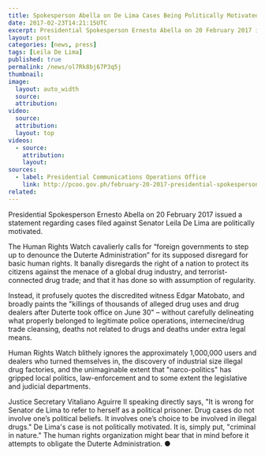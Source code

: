 ```yaml
---
title: Spokesperson Abella on De Lima Cases Being Politically Motivated
date: 2017-02-23T14:21:15UTC
excerpt: Presidential Spokesperson Ernesto Abella on 20 February 2017 issued a statement regarding cases filed against Senator Leila De Lima are politically motivated.
layout: post
categories: [news, press]
tags: [Leila De Lima]
published: true
permalink: /news/ol7Rk8bj67P3q5j
thumbnail:
image:
  layout: auto_width
  source: 
  attribution: 
video:
  source: 
  attribution: 
  layout: top
videos:
  - source: 
    attribution: 
    layout: 
sources:
  - label: Presidential Communications Operations Office
    link: http://pcoo.gov.ph/february-20-2017-presidential-spokesperson-ernesto-abellas-statement/#De Lima
related:
---
```


Presidential Spokesperson Ernesto Abella on 20 February 2017 issued a statement regarding cases filed against Senator Leila De Lima are politically motivated.

The Human Rights Watch cavalierly calls for “foreign governments to step up to denounce the Duterte Administration” for its supposed disregard for basic human rights. 
It banally disregards the right of a nation to protect its citizens against the menace of a global drug industry, and terrorist-connected drug trade; and that it has done so with assumption of regularity.

Instead, it profusely quotes the discredited witness Edgar Matobato, and broadly paints the "killings of thousands of alleged drug uses and drug dealers after Duterte took office on June 30" – without carefully delineating what properly belonged to legitimate police operations, internecine/drug trade cleansing, deaths not related to drugs and deaths under extra legal means.

Human Rights Watch blithely ignores the approximately 1,000,000 users and dealers who turned themselves in, the discovery of industrial size illegal drug factories, and the unimaginable extent that "narco-politics" has gripped local politics, law-enforcement and to some extent the legislative and judicial departments.

Justice Secretary Vitaliano Aguirre II speaking directly says, "It is wrong for Senator de Lima to refer to herself as a political prisoner. Drug cases do not involve one’s political beliefs. It involves one’s choice to be involved in illegal drugs." De Lima's case is not politically motivated. It is, simply put, "criminal in nature." The human rights organization might bear that in mind before it attempts to obligate the Duterte Administration.
&#x25cf;
